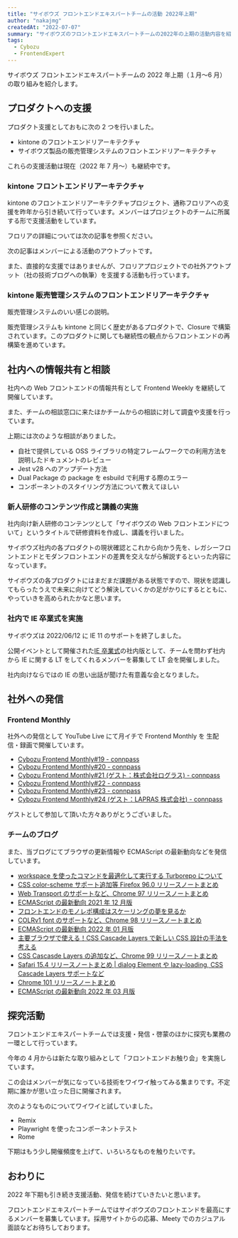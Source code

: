 ```yaml
---
title: "サイボウズ フロントエンドエキスパートチームの活動 2022年上期"
author: "nakajmg"
createdAt: "2022-07-07"
summary: "サイボウズのフロントエンドエキスパートチームの2022年の上期の活動内容を紹介します。"
tags:
  - Cybozu
  - FrontendExpert
---
```


サイボウズ フロントエンドエキスパートチームの 2022 年上期（１月〜6 月）の取り組みを紹介します。

## プロダクトへの支援

プロダクト支援としておもに次の 2 つを行いました。

- kintone のフロントエンドリアーキテクチャ
- サイボウズ製品の販売管理システムのフロントエンドリアーキテクチャ

これらの支援活動は現在（2022 年 7 月〜）も継続中です。

### kintone フロントエンドリアーキテクチャ

kintone のフロントエンドリアーキテクチャプロジェクト、通称フロリアへの支援を昨年から引き続いて行っています。メンバーはプロジェクトのチームに所属する形で支援活動をしています。

フロリアの詳細については次の記事を参照ください。

[](https://blog.cybozu.io/entry/2021/07/20/170000:embed)

次の記事はメンバーによる活動のアウトプットです。

[](https://blog.cybozu.io/entry/2022/03/18/100000:embed)

[](https://blog.cybozu.io/entry/2022/04/14/110000:embed)

また、直接的な支援ではありませんが、フロリアプロジェクトでの社外アウトプット（社の技術ブログへの執筆）を支援する活動も行っています。

### kintone 販売管理システムのフロントエンドリアーキテクチャ

販売管理システムのいい感じの説明。

販売管理システムも kintone と同じく歴史があるプロダクトで、Closure で構築されています。このプロダクトに関しても継続性の観点からフロントエンドの再構築を進めています。

## 社内への情報共有と相談

社内への Web フロントエンドの情報共有として Frontend Weekly を継続して開催しています。

また、チームの相談窓口に来たほかチームからの相談に対して調査や支援を行っています。

上期には次のような相談がありました。

- 自社で提供している OSS ライブラリの特定フレームワークでの利用方法を説明したドキュメントのレビュー
- Jest v28 へのアップデート方法
- Dual Package の package を esbuild で利用する際のエラー
- コンポーネントのスタイリング方法について教えてほしい

### 新人研修のコンテンツ作成と講義の実施

社内向け新人研修のコンテンツとして「サイボウズの Web フロントエンドについて」というタイトルで研修資料を作成し、講義を行いました。

サイボウズ社内の各プロダクトの現状確認とこれから向かう先を、レガシーフロントエンドとモダンフロントエンドの差異を交えながら解説するといった内容になっています。

サイボウズの各プロダクトにはまだまだ課題がある状態ですので、現状を認識してもらったうえで未来に向けてどう解決していくかの足がかりにするとともに、やっていきを高められたかなと思います。

### 社内で IE 卒業式を実施

サイボウズは 2022/06/12 に IE 11 のサポートを終了しました。

公開イベントとして開催された[IE 卒業式](https://web-study.connpass.com/event/250191/)の社内版として、チームを問わず社内から IE に関する LT をしてくれるメンバーを募集して LT 会を開催しました。

社内向けならではの IE の思い出話が聞けた有意義な会となりました。

## 社外への発信

### Frontend Monthly

社外への発信として YouTube Live にて月イチで Frontend Monthly を 生配信・録画で開催しています。

- [Cybozu Frontend Monthly#19 - connpass](https://cybozu.connpass.com/event/236989/)
- [Cybozu Frontend Monthly#20 - connpass](https://cybozu.connpass.com/event/239952/)
- [Cybozu Frontend Monthly#21 (ゲスト：株式会社ログラス) - connpass](https://cybozu.connpass.com/event/241837/)
- [Cybozu Frontend Monthly#22 - connpass](https://cybozu.connpass.com/event/246037/)
- [Cybozu Frontend Monthly#23 - connpass](https://cybozu.connpass.com/event/248124/)
- [Cybozu Frontend Monthly#24 (ゲスト：LAPRAS 株式会社) - connpass](https://cybozu.connpass.com/event/250296/)

ゲストとして参加して頂いた方々ありがとうございました。

### チームのブログ

また、当ブログにてブラウザの更新情報や ECMAScript の最新動向などを発信しています。

- [workspace を使ったコマンドを最適化して実行する Turborepo について](https://cybozu.github.io/frontend-expert/posts/turborepo)
- [CSS color-scheme サポート追加等 Firefox 96.0 リリースノートまとめ](https://cybozu.github.io/frontend-expert/posts/release-firefox-96)
- [Web Transport のサポートなど、Chrome 97 リリースノートまとめ](https://cybozu.github.io/frontend-expert/posts/release-chrome-97)
- [ECMAScript の最新動向 2021 年 12 月版](https://cybozu.github.io/frontend-expert/posts/tc39-meeting-2021-12)
- [フロントエンドのモノレポ構成はスケーリングの夢を見るか](https://cybozu.github.io/frontend-expert/posts/considerations-for-monorepo)
- [COLRv1 font のサポートなど、Chrome 98 リリースノートまとめ](https://cybozu.github.io/frontend-expert/posts/release-chrome-98)
- [ECMAScript の最新動向 2022 年 01 月版](https://cybozu.github.io/frontend-expert/posts/tc39-meeting-2022-01)
- [主要ブラウザで使える！CSS Cascade Layers で新しい CSS 設計の手法を考える](https://cybozu.github.io/frontend-expert/posts/css-cascade-layers)
- [CSS Cascasde Layers の追加など、Chrome 99 リリースノートまとめ](https://cybozu.github.io/frontend-expert/posts/release-chrome-99)
- [Safari 15.4 リリースノートまとめ | dialog Element や lazy-loading, CSS Cascade Layers サポートなど](https://cybozu.github.io/frontend-expert/posts/release-safari-15-4)
- [Chrome 101 リリースノートまとめ](https://cybozu.github.io/frontend-expert/posts/release-chrome-101)
- [ECMAScript の最新動向 2022 年 03 月版](https://cybozu.github.io/frontend-expert/posts/tc39-meeting-2022-03)

## 探究活動

フロントエンドエキスパートチームでは支援・発信・啓蒙のほかに探究も業務の一環として行っています。

今年の 4 月からは新たな取り組みとして「フロントエンドお触り会」を実施しています。

この会はメンバーが気になっている技術をワイワイ触ってみる集まりです。不定期に誰かが思い立った日に開催されます。

次のようなものについてワイワイと試していました。

- Remix
- Playwright を使ったコンポーネントテスト
- Rome

下期はもう少し開催頻度を上げて、いろいろなものを触りたいです。

## おわりに

2022 年下期も引き続き支援活動、発信を続けていきたいと思います。

フロントエンドエキスパートチームではサイボウズのフロントエンドを最高にするメンバーを募集しています。採用サイトからの応募、Meety でのカジュアル面談などお待ちしております。

[](https://cybozu.co.jp/recruit/entry/career/front-end-expert.html:embed)

[](https://meety.net/matches/tJBtUYfxlxrv:embed)

